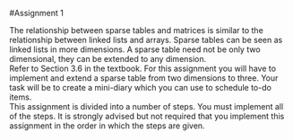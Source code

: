 #Assignment 1

The relationship between sparse tables and matrices is similar to the relationship between linked lists
and arrays. Sparse tables can be seen as linked lists in more dimensions. A sparse table need not be
only two dimensional, they can be extended to any dimension.  
Refer to Section 3.6 in the textbook. For this assignment you will have to implement and extend a
sparse table from two dimensions to three. Your task will be to create a mini-diary which you can use
to schedule to-do items.  
This assignment is divided into a number of steps. You must implement all of the steps. It is strongly
advised but not required that you implement this assignment in the order in which the steps are given.
